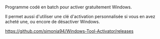 Programme codé en batch pour activer gratuitement Windows.

Il permet aussi d'utiliser une clé d'activation personnalisée si vous en avez acheté une, ou encore de désactiver Windows.

https://github.com/simonia94/Windows-Tool-Activator/releases

